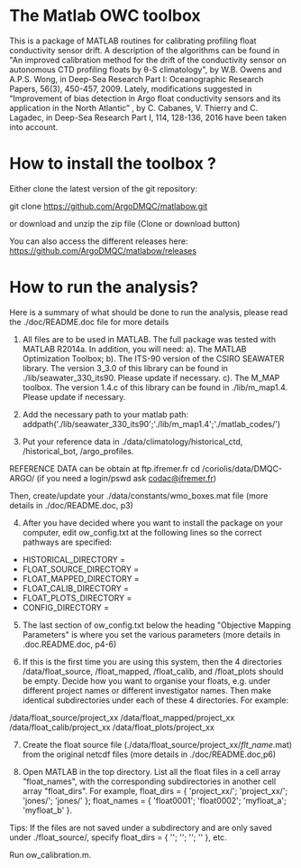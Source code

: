 # The Matlab OWC toolbox

This is a package of MATLAB routines for calibrating profiling float conductivity sensor drift. A description of the algorithms can be found in "An improved calibration method for the drift of the conductivity sensor on autonomous CTD profiling floats by θ-S climatology", by W.B. Owens and A.P.S. Wong, in Deep-Sea Research Part I: Oceanographic Research Papers, 56(3), 450-457, 2009.
Lately,  modifications suggested in “Improvement of bias detection in Argo float conductivity sensors and its application in the North Atlantic” , by C. Cabanes, V. Thierry and C. Lagadec, in Deep-Sea Research Part I, 114, 128-136, 2016  have been taken into account. 

# How to install the toolbox ?

Either clone the latest version of the git repository:

git clone https://github.com/ArgoDMQC/matlabow.git

or download and unzip the zip file (Clone or download button)

You can also access the different releases here: 
https://github.com/ArgoDMQC/matlabow/releases

# How to run the analysis?
Here is a summary of what should be done to run the analysis, please read the ./doc/README.doc file for more details


1. All files are to be used in MATLAB. The full package was tested with MATLAB R2014a. In addition, you will need:
a). The MATLAB Optimization Toolbox;
b). The ITS-90 version of the CSIRO SEAWATER library. The version 3\_3.0 of this library can be found in ./lib/seawater\_330\_its90. Please update if necessary.
c). The M_MAP toolbox. The version  1.4.c of this library can be found in ./lib/m\_map1.4. Please update if necessary.

2. Add the necessary path to your matlab path: addpath('./lib/seawater\_330\_its90';'./lib/m\_map1.4';'./matlab\_codes/')

3. Put your reference data in ./data/climatology/historical\_ctd, /historical\_bot, /argo\_profiles.

REFERENCE DATA can be obtain at ftp.ifremer.fr
cd /coriolis/data/DMQC-ARGO/   (if you need a login/pswd ask codac@ifremer.fr)

Then, create/update your ./data/constants/wmo\_boxes.mat file (more details in ./doc/README.doc, p3)

4. After you have decided where you want to install the package on your computer, edit ow\_config.txt at the following lines so the correct pathways are specified:

* HISTORICAL\_DIRECTORY =
* FLOAT\_SOURCE\_DIRECTORY =
* FLOAT\_MAPPED\_DIRECTORY =
* FLOAT\_CALIB\_DIRECTORY =
* FLOAT\_PLOTS\_DIRECTORY =
* CONFIG\_DIRECTORY =

5. The last section of ow\_config.txt below the heading "Objective Mapping Parameters" is where you set the various parameters (more details in .doc.README.doc, p4-6)

6.  If this is the first time you are using this system, then the 4 directories /data/float\_source, /float\_mapped, /float\_calib, and /float\_plots should be empty. Decide how you want to organise your floats, e.g. under different project names or different investigator names. Then make identical subdirectories under each of these 4 directories. For example:

/data/float\_source/project\_xx
/data/float\_mapped/project\_xx
/data/float\_calib/project\_xx
/data/float\_plots/project\_xx

7.  Create the float source file (./data/float\_source/project\_xx/$flt\_name$.mat) from the original netcdf files (more details in ./doc/README.doc,p6)

8. Open MATLAB in the top directory. List all the float files in a cell array "float\_names", with the corresponding subdirectories in another cell array "float_dirs". For example,
float_dirs = { 'project\_xx/'; 'project\_xx/'; 'jones/'; 'jones/' };
float_names = { 'float0001'; 'float0002'; 'myfloat\_a'; 'myfloat\_b' }.

Tips: If the files are not saved under a subdirectory and are only saved under ./float\_source/, specify float\_dirs = { ''; ''; ''; '' }, etc.

Run ow\_calibration.m. 


